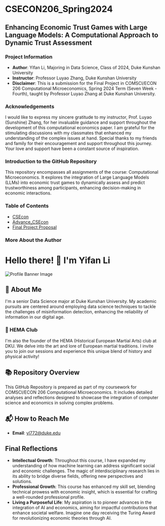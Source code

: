 # CSECON206_Spring2024
## Enhancing Economic Trust Games with Large Language Models: A Computational Approach to Dynamic Trust Assessment

### Project Information
- **Author**: Yifan Li, Majoring in Data Science, Class of 2024, Duke Kunshan University
- **Instructor**: Professor Luyao Zhang, Duke Kunshan University
- **Disclaimer**: This is a submission for the Final Project in COMSCI/ECON 206 Computational Microeconomics, Spring 2024 Term (Seven Week - Fourth), taught by Professor Luyao Zhang at Duke Kunshan University.

### Acknowledgements
I would like to express my sincere gratitude to my instructor, Prof. Luyao (Sunshine) Zhang, for her invaluable guidance and support throughout the development of this computational economics paper. I am grateful for the stimulating discussions with my classmates that enhanced my understanding of the complex issues at hand. Special thanks to my friends and family for their encouragement and support throughout this journey. Your love and support have been a constant source of inspiration.

### Introduction to the GitHub Repository
This repository encompasses all assignments of the course: Computational Microeconomics. It explores the integration of Large Language Models (LLMs) into economic trust games to dynamically assess and predict trustworthiness among participants, enhancing decision-making in economic interactions.

### Table of Contents
- [CSEcon](/CSEcon)
- [Advance_CSEcon](/Advance_CSECON )
- [Final Project Proposal](/Proposal)

### More About the Author


# Hello there! 🌟 I'm Yifan Li

![Profile Banner Image](https://github.com/usernameavalible/CS206-Computational-Microeconomics/blob/main/498603743923548540.jpg)

## 🚀 About Me
I'm a senior Data Science major at Duke Kunshan University. My academic pursuits are centered around employing data science techniques to tackle the challenges of misinformation detection, enhancing the reliability of information in our digital age.

### 🏹 HEMA Club
I'm also the founder of the HEMA (Historical European Martial Arts) club at DKU. We delve into the art and lore of European martial traditions. I invite you to join our sessions and experience this unique blend of history and physical activity!

## 📚 Repository Overview
This GitHub Repository is prepared as part of my coursework for COMSCI/ECON 206 Computational Microeconomics. It includes detailed analyses and reflections designed to showcase the integration of computer science and economics in solving complex problems.



## 📬 How to Reach Me
- **Email**: [yl772@duke.edu](mailto:yl772@duke.edu)

## Final Reflections
- **Intellectual Growth**: Throughout this course, I have expanded my understanding of how machine learning can address significant social and economic challenges. The magic of interdisciplinary research lies in its ability to bridge diverse fields, offering new perspectives and solutions.
- **Professional Growth**: This course has enhanced my skill set, blending technical prowess with economic insight, which is essential for crafting a well-rounded professional profile.
- **Living a Purposeful Life**: My aspiration is to pioneer advances in the integration of AI and economics, aiming for impactful contributions that enhance societal welfare. Imagine one day receiving the Turing Award for revolutionizing economic theories through AI.
